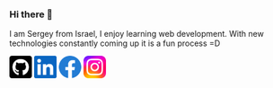 ### Hi there 👋

I am Sergey from Israel, I enjoy learning web development. With new technologies constantly coming up it is a fun process =D


[<img src='https://github.com/sergiusvag/sergiusvag/blob/main/github.svg' alt='github' height='40'>](https://github.com/sergiusvag)  [<img src='https://github.com/sergiusvag/sergiusvag/blob/main/linkedin.svg' alt='linkedin' height='40'>](https://www.linkedin.com/in/sergey-vagapov/)  [<img src='https://github.com/sergiusvag/sergiusvag/blob/main/facebook.png' alt='facebook' height='40'>](https://www.facebook.com/sergey.vagapov)  [<img src='https://github.com/sergiusvag/sergiusvag/blob/main/instagram.png' alt='instagram' height='40'>](https://www.instagram.com/sergey.vagapov/)  
